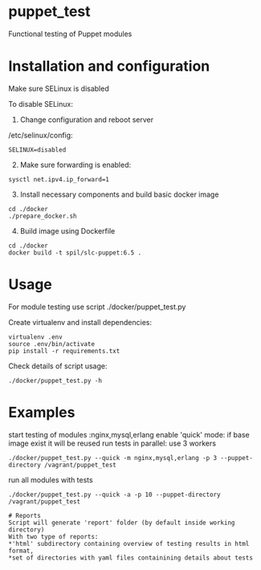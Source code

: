 puppet_test
===========

Functional testing of Puppet modules
# Installation and configuration

Make sure SELinux is disabled

To disable SELinux:

1) Change configuration and reboot server

/etc/selinux/config:
```
SELINUX=disabled
```

2) Make sure forwarding is enabled:
```
sysctl net.ipv4.ip_forward=1
```

3) Install necessary components and build basic docker image
```
cd ./docker
./prepare_docker.sh
```

4) Build image using Dockerfile
```
cd ./docker
docker build -t spil/slc-puppet:6.5 .
```

# Usage
For module testing use script ./docker/puppet_test.py

Create virtualenv and install dependencies:
```
virtualenv .env
source .env/bin/activate
pip install -r requirements.txt
```

Check details of script usage:
```
./docker/puppet_test.py -h
```
# Examples
start testing of modules :nginx,mysql,erlang
enable 'quick' mode:  if base image exist it will be reused
run tests in parallel: use 3 workers
```
./docker/puppet_test.py --quick -m nginx,mysql,erlang -p 3 --puppet-directory /vagrant/puppet_test
```
run all modules with tests
```
./docker/puppet_test.py --quick -a -p 10 --puppet-directory /vagrant/puppet_test

# Reports
Script will generate 'report' folder (by default inside working directory)
With two type of reports:
*'html' subdirectory containing overview of testing results in html format, 
*set of directories with yaml files containining details about tests
```
